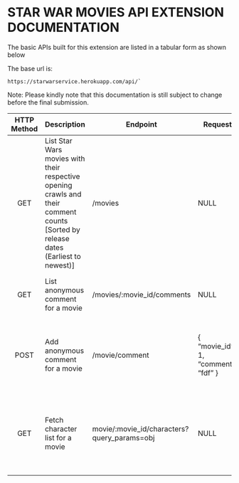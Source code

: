 # STAR WAR MOVIES API EXTENSION DOCUMENTATION 
The basic APIs built for this extension are listed in a tabular form as shown below 

The base url is: 
```
https://starwarservice.herokuapp.com/api/` 
```

Note: Please kindly note that this documentation is still subject to change before the final submission. 

| HTTP Method | Description | Endpoint | Request | Response                                                                                                                                                                                                                                                                                                                          |
|:-------------------------------------------------------------------------------------------------------------------------------------------------------------------------------------------------------------:|--------------------------------------------------------------------------------------------------------------------------------------------------------------------------------------------------------------------------------------------------------------------------------------|-------------------------------------------------------------------------------------------------------------------------------------------------------------------------------------------------------------------------------------------------|-----------------------------------------------------------------------------------------------------------------------------------------------------------------------------------------------------------|-------------------------------------------------------------------------------------------------------------------------------------------------------------------------------------------------------------------------------------------------------------------------------------------------------------------------------------------------------------------------------------------------------------------------------------------------------------------------------------------------------------------------------------|
| GET                                                         | List Star Wars movies with their respective opening crawls and their comment counts [Sorted by release dates (Earliest to newest)] | /movies                                                                                       | NULL                                                    | { status: ‘success’, statusCode: 200,,data: [,{ "title": "A New Hope", "opening_crawl": "It is,aperiod of civil war.\r\nRebel spaceships, striking\r\nfrom a hidden base....",,“comment_count”: “4”,}, {,"title": "Attack of the Clones", "opening_crawl": "It is a period of civil war.\r\nRebel spaceships, striking\r\nfrom a hidden base....",,“comment_count”: “4”,},... ],} |
| GET                                                          | List anonymous comment for a movie                                                                                                  | /movies/:movie_id/comments                                                                    | NULL                                                     | { status: ‘success’, statusCode: 200, data: { “title”: “A New Hope”, “comments”:,[ “Good”, “Awesome” ],} },{ status: ‘fail’, statusCode: 404                                                                                                                                                                                                                                       |
| POST                                                        | Add anonymous comment for a movie                                                                                                  | /movie/comment                                                                                | { “movie_id”: 1, “comment”: “fdf” }                     | { status: ‘success’, message: ‘Comment successfully added to ’,},{ status: ‘fail’, statusCode: 404, message: ‘No movie is tied to the provided movie id’,},{ status: ‘fail’, message: ‘An error occurred when trying to add comment’,,}                                                                                                                                           |
| GET        | Fetch character list for a movie                                                  | movie/:movie_id/characters?query_params=obj | NULL   | { status: ‘success’, data: {,metadata: { “character_count”: 3, “total_height_cm”:,123cm, “total_height_in”:1ft,,6.93inches },characters: [ {character_data}, {character_data},... ],} },{ status: ‘fail’, statusCode: 404, message: ‘No movie is tied to the provided movie id’,}                                                |
